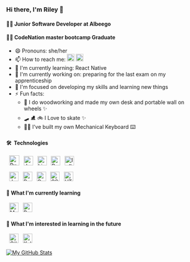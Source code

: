 ### **Hi there, I'm Riley** 👋
#### 👩‍💻 Junior Software Developer at Albeego
#### 👩‍🎓 CodeNation master bootcamp Graduate

- 😄 Pronouns: she/her 
- 📫 How to reach me:
[<img src="https://img.shields.io/badge/Twitter-%231DA1F2.svg?style=for-the-badge&logo=Twitter&logoColor=white" alt="Twitter logo" title="Twitter" height="20" />](https://twitter.com/Rileyx142) 
[<img src="https://img.shields.io/badge/linkedin-%230077B5.svg?style=for-the-badge&logo=linkedin&logoColor=white" alt="LinkedIn logo" title="LinkedIn" height="20" />](https://www.linkedin.com/in/riley-croft)
- 🌱 I'm currently learning: React Native
- 🔭 I'm currently working on: preparing for the last exam on my apprenticeship
- 🎯 I'm focused on developing my skills and learning new things
- ⚡ Fun facts: 
  - 🔨 I do woodworking and made my own desk and portable wall on wheels ✨
  - 🛹 ⛸️ 🚲  I Love to skate ✨
  - 👩‍🔧 I've built my own Mechanical Keyboard ⌨️



####  🛠  **Technologies**


&nbsp;
[<img src="https://img.shields.io/badge/Rust-000000?style=for-the-badge&logo=rust&logoColor=white" alt="Rust logo" title="Rust" height="27" />][tech_anchor]
&nbsp;
[<img src="https://img.shields.io/badge/Java-ED8B00?style=for-the-badge&logo=java&logoColor=whitek" alt="Javalogo" title="Java" height="25" />][tech_anchor]
&nbsp;
[<img src="https://img.shields.io/badge/Linux-FCC624?style=for-the-badge&logo=linux&logoColor=black" alt="Linux logo" title="Linux" height="25" />][tech_anchor]
&nbsp;
[<img src="https://img.shields.io/badge/Python-3776AB?style=for-the-badge&logo=python&logoColor=white" alt="Python logo" title="Python" height="25" />][tech_anchor]
&nbsp;
[<img src="https://img.shields.io/badge/InfluxDB-22ADF6?style=for-the-badge&logo=InfluxDB&logoColor=white" alt="InfluxDB logo" title="InfluxDB" height="25" />][tech_anchor]


&nbsp;
[<img src="https://img.shields.io/badge/JavaScript-F7DF1E?style=for-the-badge&logo=javascript&logoColor=black" alt="JavaScript logo" title="JavaScript" height="25" />][tech_anchor]
&nbsp;
[<img src="https://img.shields.io/badge/React-20232A?style=for-the-badge&logo=react&logoColor=61DAFB" alt="React logo" title="React" height="25" />][tech_anchor]
&nbsp;
[<img src="https://img.shields.io/badge/Gatsby-663399?style=for-the-badge&logo=gatsby&logoColor=white" alt="GatsbyJS logo" title="GatsbyJS" height="25" />][tech_anchor]
&nbsp;
[<img src="https://img.shields.io/badge/CSS3-1572B6?style=for-the-badge&logo=css3&logoColor=white" alt="CSS3 logo" title="CSS3" height="25" />][tech_anchor]
&nbsp;
[<img src="https://img.shields.io/badge/HTML5-E34F26?style=for-the-badge&logo=html5&logoColor=white" alt="HTML5 logo" title="HTML5" height="25" />][tech_anchor]


#### 📖 **What I'm currently learning**

&nbsp;
[<img src="https://img.shields.io/badge/MySQL-005C84?style=for-the-badge&logo=mysql&logoColor=white" alt="MySql logo" title="MySql" height="25" />][tech_anchor]
&nbsp;
[<img src="https://img.shields.io/badge/react_native-%2320232a.svg?style=for-the-badge&logo=react&logoColor=%2361DAFB" alt="React Native logo" title="React Native" height="25" />][tech_anchor]


#### 👾 **What I'm interested in learning in the future**
&nbsp;
[<img src="https://img.shields.io/badge/C%23-239120?style=for-the-badge&logo=c-sharp&logoColor=white" alt="C# logo" title="C#" height="25" />][tech_anchor]
&nbsp;
[<img src="https://img.shields.io/badge/Kali_Linux-557C94?style=for-the-badge&logo=kali-linux&logoColor=white" alt="Kali Linux logo" title="Kali Linux" height="25" />][tech_anchor]

[tech_anchor]: #technologies


[![My GitHub Stats](https://github-readme-stats.vercel.app/api/?username=riley142&count_private=true&theme=midnight-purple&showicons=true)]()
<!-- [![My GitHub Language Stats](https://github-readme-stats.vercel.app/api/top-langs/?username=riley142&count_private=true&langs_count=8&layout=compact&theme=midnight-purple)]() -->
